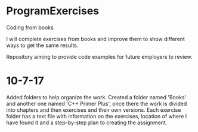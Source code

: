 # ProgramExercises
Coding from books

I will complete exercises from books and improve them to show different ways to get the same results.

Repository aiming to provide code examples for future employers to review.

# 10-7-17
Added folders to help organize the work. Created a folder named 'Books' and another one named 'C++ Primer Plus', once there the work is divided into chapters and then exercises and their own versions. Each exercise folder has a text file with information on the exercises, location of where I have found it and a step-by-step plan to creating the assignment.
